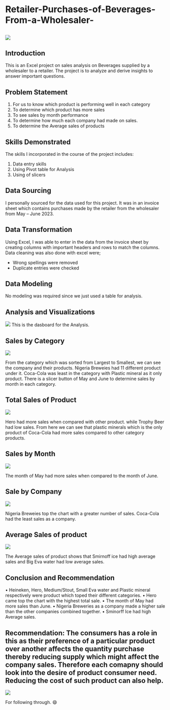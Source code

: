 # Retailer-Purchases-of-Beverages-From-a-Wholesaler-

![](Pix.jpg)
---

## Introduction
This is an Excel project on sales analysis on Beverages supplied by a wholesaler to a retailer. The project is to analyze and derive insights to answer important questions.  


## Problem Statement 
1.  For us to know which product is performing well in each category
2.  To determine which product has more sales	
3.  To see sales by month performance 
4.	To determine how much each company had made on sales.
5.  To determine the Average sales of products


## Skills Demonstrated
The skills I incorporated in the course of the project includes:
1.	Data entry skills
2.	Using Pivot table for Analysis
3.	Using of slicers

## Data Sourcing
I personally sourced for the data used for this project. It was in an invoice sheet which contains purchases made by the retailer from the wholesaler from May – June 2023.

## Data Transformation 
Using Excel, I was able to enter in the data from the invoice sheet by creating columns with important headers and rows to match the columns. Data cleaning was also done with excel were;
-	Wrong spellings were removed
-	Duplicate entries were checked

## Data Modeling
No modeling was required since we just used a table for analysis.

## Analysis and Visualizations 
![](AA_excel.png)
This is the dasboard for the Analysis.

## Sales by Category
![](Category.png)

From the category which was sorted from Largest to Smallest, we can see the company and their products. Nigeria Breweies had 11 different product under it. Coca-Cola was least in the category with Plastic mineral as it only product. There is a slicer button of May and June to determine sales by month in each category.

## Total Sales of Product
![](Total.png)

Hero had more sales when compared with other product. while Trophy Beer had low sales. From here we can see that plastic minerals which is the only product of Coca-Cola had more sales compared to other category products.

## Sales by Month
![](Month.png)

The month of May had more sales when compared to the month of  June. 
## Sale by Company
![](Company.png)

Nigeria Breweies top the chart with a greater number of sales. Coca-Cola had the least sales as a company.

## Average Sales of product
![](Average.png)

The Average sales of product shows that Smirnoff ice had high average sales and Big Eva water had low average sales.

## Conclusion and Recommendation 

•	Heineken, Hero, Medium/Stout, Small Eva water and Plastic mineral respectively were product which toped their different categories.
•	Hero came top the chart with the highest total sale. 
•	The month of May had more sales than June. 
•	Nigeria Breweries as a company made a higher sale than the other companies combined together. 
•	Sminorff Ice had high Average sales.

Recommendation: The consumers has a role in this as their preference of a particular product over another affects the quantity purchase thereby reducing supply which might affect the company sales. Therefore each comapny should look into the desire of product consumer need. Reducing the cost of such product can also help.   
---
![](Thank_you.jpg)

For following through. 😄 

 
